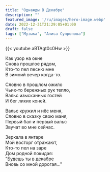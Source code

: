 ```yaml
---
title: "Однажды В Декабре"
description: ""
featured_image: '/ru/images/hero-image.webp'
date: 2022-12-31T21:29:05+01:00
draft: false
tags: ["Музыка", "Алиса Супронова"]
---
```


{{< youtube aBTAgt0c0Hw >}}

Как узор на окне  
Снова прошлое рядом,  
Кто-то пел песню мне  
В зимний вечер когда-то.

Словно в прошлом ожило  
Чьих-то бережных рук тепло,  
Вальс изысканных гостей  
И бег лихих коней.

Вальс кружил и нёс меня,  
Словно в сказку свою маня,  
Первый бал и первый вальс  
Звучат во мне сейчас.

Зеркала в янтаре  
Мой восторг отражают,  
Кто-то пел на заре  
Дом родной покидая:  
"Будешь ты в декабре  
Вновь со мной дорогая..."
